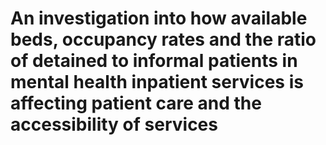 # An investigation into how available beds, occupancy rates and the ratio of detained to informal patients in mental health inpatient services is affecting patient care and the accessibility of services


